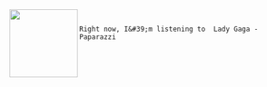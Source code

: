 

<img align="left" width="120" height="120" src="https:&#x2F;&#x2F;lastfm.freetls.fastly.net&#x2F;i&#x2F;u&#x2F;174s&#x2F;77a7fb267f689750ad32fd52d2dc4a71.jpg">

```

Right now, I&#39;m listening to  Lady Gaga - Paparazzi

```
